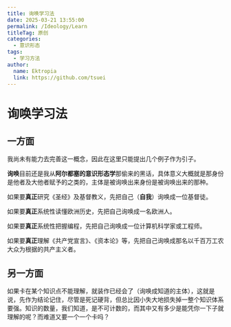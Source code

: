 ```yaml
---
title: 询唤学习法
date: 2025-03-21 13:55:00
permalink: /Ideology/Learn
titleTag: 原创
categories:
  - 意识形态
tags: 
  - 学习方法
author: 
  name: Ektropia
  link: https://github.com/tsuei
---
```


# 询唤学习法

## 一方面
我尚未有能力去完善这一概念，因此在这里只能提出几个例子作为引子。

**询唤**目前还是我从**阿尔都塞的意识形态学**那偷来的黑话，具体意义大概就是那身份是他者及大他者赋予的之类的，主体是被询唤出来身份是被询唤出来的那种。

如果要**真正**研究《圣经》及基督教义，先把自己（**自我**）询唤成一位基督徒。

如果要**真正**系统性读懂欧洲历史，先把自己询唤成一名欧洲人。

如果要**真正**系统性把握编程，先把自己询唤成一位计算机科学家或工程师。

如果要**真正**理解《共产党宣言》、《资本论》等，先把自己询唤成那名以千百万工农大众为根据的共产主义者。

## 另一方面
如果卡在某个知识点不能理解，就装作已经会了（询唤成知道的主体），这就是说，先作为结论记住，尽管是死记硬背，但总比因小失大地损失掉一整个知识体系要强。知识的数量，我们知道，是不可计数的，而其中又有多少是能凭你一下子就理解的呢？而难道又要一个一个卡吗？